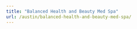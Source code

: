 ```yaml
---
title: "Balanced Health and Beauty Med Spa"
url: /austin/balanced-health-and-beauty-med-spa/
---
```

